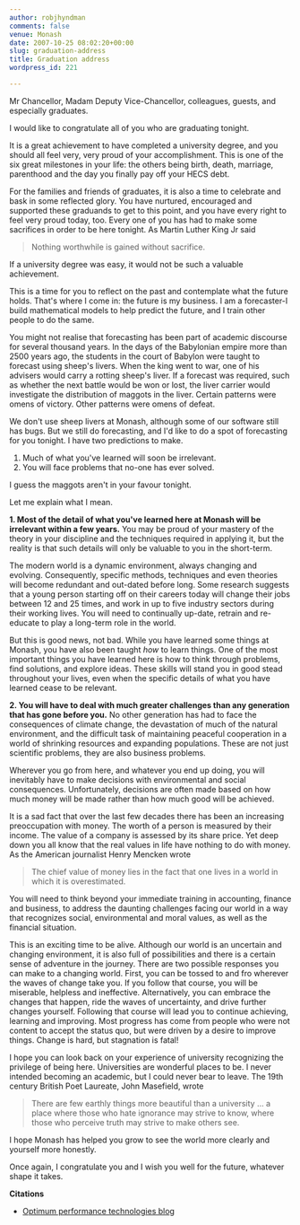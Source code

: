 ```yaml
---
author: robjhyndman
comments: false
venue: Monash
date: 2007-10-25 08:02:20+00:00
slug: graduation-address
title: Graduation address
wordpress_id: 221

---
```


Mr Chancellor, Madam Deputy Vice-Chancellor, colleagues, guests, and especially graduates.

I would like to congratulate all of you who are graduating tonight.

It is a great achievement to have completed a university degree, and you should all feel very, very proud of your accomplishment. This is one of the six great milestones in your life: the others being birth, death, marriage, parenthood and the day you finally pay off your HECS debt.

For the families and friends of graduates, it is also a time to celebrate and bask in some reflected glory. You have nurtured, encouraged and supported these graduands to get to this point, and you have every right to feel very proud today, too. Every one of you has had to make some sacrifices in order to be here tonight. As Martin Luther King Jr said

>Nothing worthwhile is gained without sacrifice.

If a university degree was easy, it would not be such a valuable achievement.

This is a time for you to reflect on the past and contemplate what the future holds. That's where I come in: the future is my business. I am a forecaster-I build mathematical models to help predict the future, and I train other people to do the same.

You might not realise that forecasting has been part of academic discourse for several thousand years. In the days of the Babylonian empire more than 2500 years ago, the students in the court of Babylon were taught to forecast using sheep's livers. When the king went to war, one of his advisers would carry a rotting sheep's liver. If a forecast was required, such as whether the next battle would be won or lost, the liver carrier would investigate the distribution of maggots in the liver. Certain patterns were omens of victory. Other patterns were omens of defeat.

We don't use sheep livers at Monash, although some of our software still has bugs. But we still do forecasting, and I'd like to do a spot of forecasting for you tonight. I have two predictions to make.

  1. Much of what you've learned will soon be irrelevant.
  2. You will face problems that no-one has ever solved.

I guess the maggots aren't in your favour tonight.

Let me explain what I mean.

**1. Most of the detail of what you've learned here at Monash will be irrelevant within a few years.** You may be proud of your mastery of the theory in your discipline and the techniques required in applying it, but the reality is that such details will only be valuable to you in the short-term.

The modern world is a dynamic environment, always changing and evolving. Consequently, specific methods, techniques and even theories will become redundant and out-dated before long. Some research suggests that a young person starting off on their careers today will change their jobs between 12 and 25 times, and work in up to five industry sectors during their working lives. You will need to continually up-date, retrain and re-educate to play a long-term role in the world.

But this is good news, not bad. While you have learned some things at Monash, you have also been taught _how_ to learn things. One of the most important things you have learned here is how to think through problems, find solutions, and explore ideas. These skills will stand you in good stead throughout your lives, even when the specific details of what you have learned cease to be relevant.

**2. You will have to deal with much greater challenges than any generation that has gone before you.** No other generation has had to face the consequences of climate change, the devastation of much of the natural environment, and the difficult task of maintaining peaceful cooperation in a world of shrinking resources and expanding populations. These are not just scientific problems, they are also business problems.

Wherever you go from here, and whatever you end up doing, you will inevitably have to make decisions with environmental and social consequences. Unfortunately, decisions are often made based on how much money will be made rather than how much good will be achieved.

It is a sad fact that over the last few decades there has been an increasing preoccupation with money. The worth of a person is measured by their income. The value of a company is assessed by its share price. Yet deep down you all know that the real values in life have nothing to do with money. As the American journalist Henry Mencken wrote

> The chief value of money lies in the fact that one lives in a world in which it is overestimated.

You will need to think beyond your immediate training in accounting, finance and business, to address the daunting challenges facing our world in a way that recognizes social, environmental and moral values, as well as the financial situation.

This is an exciting time to be alive. Although our world is an uncertain and changing environment, it is also full of possibilities and there is a certain sense of adventure in the journey. There are two possible responses you can make to a changing world. First, you can be tossed to and fro wherever the waves of change take you. If you follow that course, you will be miserable, helpless and ineffective. Alternatively, you can embrace the changes that happen, ride the waves of uncertainty, and drive further changes yourself. Following that course will lead you to continue achieving, learning and improving. Most progress has come from people who were not content to accept the status quo, but were driven by a desire to improve things. Change is hard, but stagnation is fatal!

I hope you can look back on your experience of university recognizing the privilege of being here. Universities are wonderful places to be. I never intended becoming an academic, but I could never bear to leave. The 19th century British Poet Laureate, John Masefield, wrote

>There are few earthly things more beautiful than a university ... a place where those who hate ignorance may strive to know, where those who perceive truth may strive to make others see.

I hope Monash has helped you grow to see the world more clearly and yourself more honestly.

Once again, I congratulate you and I wish you well for the future, whatever shape it takes.

**Citations**

  * [Optimum performance technologies blog](http://optimumperformancetechnologies.blogspot.com/2009/02/todays-vip-very-important-pose.html)
